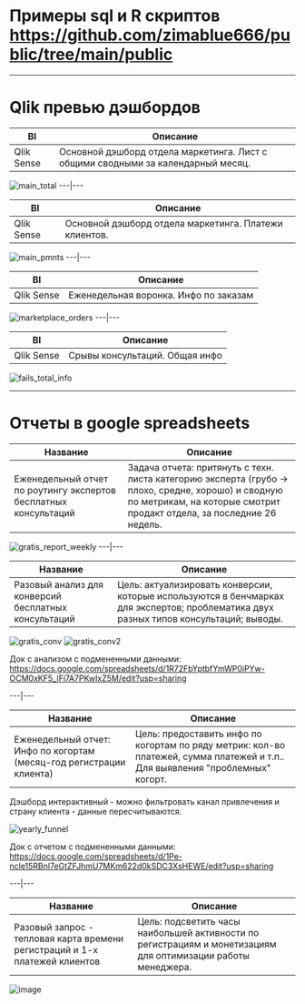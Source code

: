 # Примеры sql и R скриптов https://github.com/zimablue666/public/tree/main/public
-----------------------------


# Qlik превью дэшбордов

BI | Описание
------------ | -------------
Qlik Sense| Основной дэшборд отдела маркетинга. Лист с общими сводными за календарный месяц.

![main_total](https://github.com/zimablue666/astro7_qliksense/assets/98899057/10169fa5-1a7a-4a0c-b47b-03a29328848e)
---|---

BI | Описание
------------ | -------------
Qlik Sense| Основной дэшборд отдела маркетинга. Платежи клиентов.

![main_pmnts](https://github.com/zimablue666/astro7_qliksense/assets/98899057/5bab2dd7-e76c-4d15-92f9-44f58a2351e0)
---|---

BI | Описание
------------ | -------------
Qlik Sense| Еженедельная воронка. Инфо по заказам

![marketplace_orders](https://github.com/zimablue666/astro7_qliksense/assets/98899057/c5dfbe2f-8e9b-4470-a1f3-4406864460a1)
---|---

BI | Описание
------------ | -------------
Qlik Sense| Срывы консультаций. Общая инфо

![fails_total_info](https://github.com/zimablue666/astro7_qliksense/assets/98899057/60a102fe-52bc-456e-a352-90275e3fe1cc)

-----------------------------
# Отчеты в google spreadsheets

Название | Описание
------------ | -------------
Еженедельный отчет по роутингу экспертов бесплатных консультаций| Задача отчета: притянуть с техн. листа категорию эксперта (грубо -> плохо, средне, хорошо) и сводную по метрикам, на которые смотрит продакт отдела, за последние 26 недель. 

![gratis_report_weekly](https://github.com/zimablue666/astro7_qliksense/assets/98899057/975a81d1-cdcc-416b-abed-76316caa6260)
---|---

Название | Описание
------------ | -------------
Разовый анализ для конверсий бесплатных консультаций| Цель: актуализировать конверсии, которые используются в бенчмарках для экспертов; проблематика двух разных типов консультаций; выводы. 

![gratis_conv](https://github.com/zimablue666/astro7_qliksense/assets/98899057/1e7183b1-4551-4118-b6b4-f364c7d9e002)
![gratis_conv2](https://github.com/zimablue666/astro7_qliksense/assets/98899057/acab872e-aa4b-4307-ac69-fd356f2eb0b3)

Док с анализом с подмененными данными: https://docs.google.com/spreadsheets/d/1R72FbYptbfYmWP0iPYw-OCM0xKF5_IFi7A7PKwIxZ5M/edit?usp=sharing

---|---

Название | Описание
------------ | -------------
Еженедельный отчет: Инфо по когортам (месяц-год регистрации клиента)| Цель: предоставить инфо по когортам по ряду метрик: кол-во платежей, сумма платежей и т.п.. Для выявления "проблемных" когорт.

Дэшборд интерактивный - можно фильтровать канал привлечения и страну клиента - данные пересчитываются. 

![yearly_funnel](https://github.com/zimablue666/astro7_qliksense/assets/98899057/ff368688-31a8-4b93-8e9e-39e3b5b66099)

Док с отчетом с подмененными данными: https://docs.google.com/spreadsheets/d/1Pe-ncle15RBnl7eGtZFJhmU7MKm622d0kSDC3XsHEWE/edit?usp=sharing

---|---

Название | Описание
------------ | -------------
Разовый запрос - тепловая карта времени регистраций и 1-х платежей клиентов| Цель: подсветить часы наибольшей активности по регистрациям и монетизациям для оптимизации работы менеджера.  

![image](https://github.com/zimablue666/astro7_qliksense/assets/98899057/86e0def1-9d7e-4851-8129-033fad620756)




